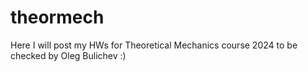 # theormech
Here I will post my HWs for Theoretical Mechanics course 2024 to be checked by Oleg Bulichev :)
